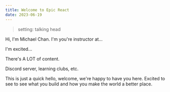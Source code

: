```yaml
---
title: Welcome to Epic React
date: 2023-06-19
---
```


> setting: talking head

Hi, I'm Michael Chan.
I'm you're instructor at…

I'm excited…

There's A LOT of content.

Discord server, learning clubs, etc.

This is just a quick hello, welcome, we're happy to have you here.
Excited to see to see what you build and how you make the world a better place.
